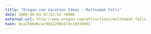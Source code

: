 ```yaml
---
title: "Oregon.com Vacation Ideas - Multnomah Falls"
date: 2008-06-03 07:52:53 +0000
external-url: http://www.oregon.com/attractions/multnomah_falls
hash: 6ca2566d6cac98d2298b47dc19d34981
---
```



